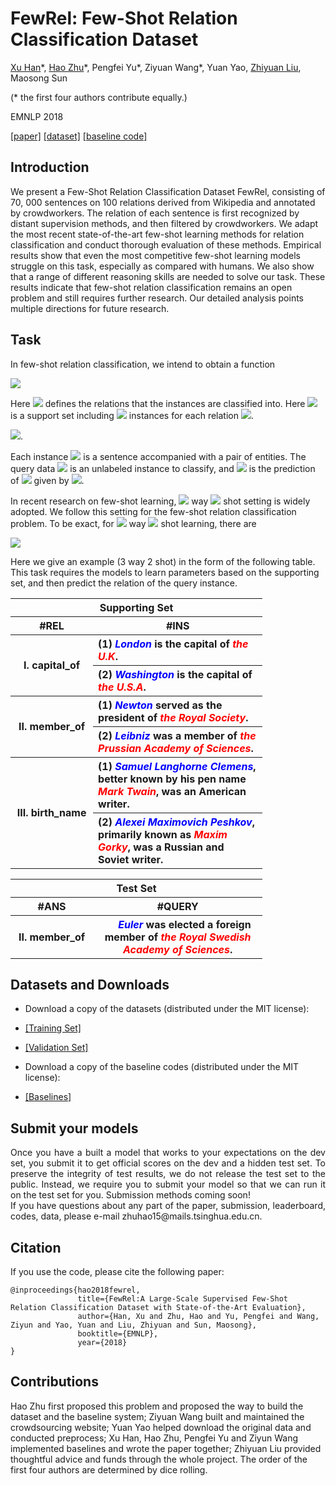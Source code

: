 <script type="text/javascript" charset="utf-8" src="https://cdn.mathjax.org/mathjax/latest/MathJax.js?config=TeX-AMS-MML_HTMLorMML">
</script>


<script type="text/javascript" charset="utf-8" src="https://vincenttam.github.io/javascripts/MathJaxLocal.js">
</script>


# FewRel: Few-Shot Relation Classification Dataset

[Xu Han](https://thucsthanxu13.github.io)\*, [Hao Zhu](http://zhuhao.me)\*, Pengfei Yu\*, Ziyuan Wang\*, Yuan Yao, [Zhiyuan Liu](http://nlp.csai.tsinghua.edu.cn/~lzy/), Maosong Sun

 (* the first four authors contribute equally.)

EMNLP 2018 

[[paper]](https://github.com/thunlp/FewRel/blob/master/paper/fewrel.pdf) [[dataset]](#datasets) [[baseline code]](#baseline)


## Introduction

We present a Few-Shot Relation Classification Dataset FewRel, consisting of 70, 000 sentences on 100 relations derived from Wikipedia and annotated by crowdworkers. The relation of each sentence is first recognized by distant supervision methods, and then filtered by crowdworkers. We adapt the most recent state-of-the-art few-shot learning methods for relation classification and conduct thorough evaluation of these methods. Empirical results show that even the most competitive few-shot learning models struggle on this task, especially as compared with humans. We also show that a range of different reasoning skills are needed to solve our task. These results indicate that few-shot relation classification remains an open problem and still requires further research. Our detailed analysis points multiple directions for future research.



## Task

In few-shot relation classification, we intend to obtain a function 

<img src="http://latex.codecogs.com/gif.latex?F:(\mathcal{R}, \mathcal{S}, x)\mapsto y,\\\mathcal{S}=\{r_1, \ldots,r_m\}" />

Here <img src="http://latex.codecogs.com/gif.latex?\mathcal{R}" /> defines the relations that the instances are classified into. Here <img src="http://latex.codecogs.com/gif.latex?\mathcal{S}" /> is a support set including <img src="http://latex.codecogs.com/gif.latex?n_i" /> instances for each relation 
<img src="http://latex.codecogs.com/gif.latex?r_i\in\mathcal{R}" />.

<img src="http://latex.codecogs.com/gif.latex?\mathcal{S}= \\ \{(x_1^1, r_1), (x_1^2, r_1), \ldots,(x_1^{n_1}, r_1), \\ \ldots, \\(x_m^1, r_m), (x_m^2, r_m), \ldots,(x_m^{n_m}, r_m) \}\\ r_1, \ldots, r_m\ \in \mathcal{R}" />.





Each instance <img src="http://latex.codecogs.com/gif.latex?x_i^j" /> is a sentence accompanied with a pair of entities. The query data <img src="http://latex.codecogs.com/gif.latex?x" /> is an unlabeled instance to classify, and <img src="http://latex.codecogs.com/gif.latex?y\in\mathcal{R}" /> is the prediction of <img src="http://latex.codecogs.com/gif.latex?x" /> given by <img src="http://latex.codecogs.com/gif.latex?F" />.

In recent research on few-shot learning, <img src="http://latex.codecogs.com/gif.latex?N"/> way <img src="http://latex.codecogs.com/gif.latex?K"/> shot setting is widely adopted. We follow this setting for the few-shot relation classification problem. To be exact, for <img src="http://latex.codecogs.com/gif.latex?N"/> way <img src="http://latex.codecogs.com/gif.latex?K" /> shot learning, there are 

<img src="http://latex.codecogs.com/gif.latex?N=m=|\mathcal{R}|, K=n_1=\ldots=n_m" />

Here we give an example (3 way 2 shot) in the form of the following table. This task requires the models to learn parameters based on the supporting set, and then predict the relation of the query instance.

<table style="width:80%;">
        <tr>
            <th colspan ="2" style="text-align:center;">Supporting Set</th>
        </tr>
		<tr >
            <th style="text-align:center;width:10%">#REL</th>
            <th style="text-align:center;width:40%">#INS</th>
        </tr>
        <tr>
            <th rowspan="2" style="text-align:center;vertical-align:middle;">I. capital_of</th>
            <th align="left"> (1) <font style="color:blue;font-weight:bold;font-style:italic;">London</font> is the capital of <font style="color:red;font-weight:bold;font-style:italic;">the U.K</font>. </th>
        </tr>
        <tr>
            <th align="left"> (2) <font style="color:blue;font-weight:bold;font-style:italic;">Washington</font> is the capital of <font style="color:red;font-weight:bold;font-style:italic;">the U.S.A</font>. </th>
        </tr>
        <tr align="left">
            <th rowspan="2" style="text-align:center;vertical-align:middle;"> II. member_of</th>
            <th> (1) <font style="color:blue;font-weight:bold;font-style:italic;">Newton</font> served as the president of <font style="color:red;font-weight:bold;font-style:italic;">the Royal Society</font>. </th>
        </tr>
        <tr align="left">
            <th> (2) <font style="color:blue;font-weight:bold;font-style:italic;">Leibniz</font> was a member of <font style="color:red;font-weight:bold;font-style:italic;">the Prussian Academy of Sciences</font>. </th>
        </tr>
        <tr align="left">
            <th rowspan="2" style="text-align:center;vertical-align:middle;"> III. birth_name</th>
            <th>  (1) <font style="color:blue;font-weight:bold;font-style:italic;">Samuel Langhorne Clemens</font>, better known by his pen name <font style="color:red;font-weight:bold;font-style:italic;">Mark Twain</font>, was an American writer. </th>
        </tr>
        <tr align="left">
                    <th> (2) <font style="color:blue;font-weight:bold;font-style:italic;">Alexei Maximovich Peshkov</font>, primarily known as <font style="color:red;font-weight:bold;font-style:italic;">Maxim Gorky</font>, was a Russian and Soviet writer. </th>            
        </tr>                
    </table>
    
<table  style="width:80%">
        <tr>
            <th colspan ="2" style="text-align:center;">Test Set</th>
        </tr>
        <tr>
            <th style="text-align:center;width:10%"> #ANS</th>
            <th style="text-align:center;width:40%"> #QUERY</th>
        </tr>
        <tr>
            <th style="text-align:center;vertical-align:middle;"> II. member_of</th>
            <th> &nbsp;&nbsp;&nbsp;&nbsp; <font style="color:blue;font-weight:bold;font-style:italic;">Euler</font> was elected a foreign member of <font style="color:red;font-weight:bold;font-style:italic;">the Royal Swedish Academy of Sciences</font>.
            </th>
        </tr>
</table>


## Datasets and Downloads


*	Download a copy of the datasets (distributed under the MIT license):


*	<a href="https://github.com/thunlp/FewRel/tree/master/data">[Training Set]</a>

*	<a href="https://github.com/thunlp/FewRel/tree/master/data">[Validation Set]</a>


*	Download a copy of the baseline codes (distributed under the MIT license):


*	<a href="https://github.com/thunlp/FewRel/tree/master/baseline">[Baselines]</a>


## Submit your models


<div style="width:100%;text-align:justify;"> 
Once you have a built a model that works to your expectations on the dev set, you submit it to get official scores on the dev and a hidden test set. To preserve the integrity of test results, we do not release the test set to the public. Instead, we require you to submit your model so that we can run it on the test set for you. Submission methods coming soon!
</div>







<div style="width:100%;text-align:justify;"> 
If you have questions about any part of the paper, submission, leaderboard, codes, data, please e-mail zhuhao15@mails.tsinghua.edu.cn.
</div>


## Citation


If you use the code, please cite the following paper:

<pre style="width:100%;"><code class="prettyprint lang- prettyprinted" style=""><span class="lit">@inproceedings</span><span class="pun">{</span><span class="pln">hao2018fewrel</span><span class="pun">,</span><span class="pln">
               title</span><span class="pun">={</span><span class="typ">FewRel</span><span class="pun">:</span><span class="pln">A </span><span class="typ">Large</span><span class="pun">-</span><span class="typ">Scale</span><span class="pln"> </span><span class="typ">Supervised</span><span class="pln"> </span><span class="typ">Few</span><span class="pun">-</span><span class="pln">Shot </span><span class="typ">Relation</span><span class="pln"> </span><span class="typ">Classification</span><span class="pln"> </span><span class="typ">Dataset</span><span class="pln"> </span><span class="kwd">with</span><span class="pln"> </span><span class="typ">State</span><span class="pun">-</span><span class="pln">of</span><span class="pun">-</span><span class="pln">the</span><span class="pun">-</span><span class="typ">Art</span><span class="pln"> </span><span class="typ">Evaluation</span><span class="pun">},</span><span class="pln">
               author</span><span class="pun">={</span><span class="typ">Han</span><span class="pun">,</span><span class="pln"> </span><span class="typ">Xu</span><span class="pln"> </span><span class="kwd">and</span><span class="pln"> </span><span class="typ">Zhu</span><span class="pun">,</span><span class="pln"> </span><span class="typ">Hao</span><span class="pln"> </span><span class="kwd">and</span><span class="pln"> </span><span class="typ">Yu</span><span class="pun">,</span><span class="pln"> </span><span class="typ">Pengfei</span><span class="pln"> </span><span class="kwd">and</span><span class="pln"> </span><span class="typ">Wang</span><span class="pun">,</span><span class="pln"> </span><span class="typ">Ziyun</span><span class="pln"> </span><span class="kwd">and</span><span class="pln"> </span><span class="typ">Yao</span><span class="pun">,</span><span class="pln"> </span><span class="typ">Yuan</span><span class="pln"> </span><span class="kwd">and</span><span class="pln"> </span><span class="typ">Liu</span><span class="pun">,</span><span class="pln"> </span><span class="typ">Zhiyuan</span><span class="pln"> </span><span class="kwd">and</span><span class="pln"> </span><span class="typ">Sun</span><span class="pun">,</span><span class="pln"> </span><span class="typ">Maosong</span><span class="pun">},</span><span class="pln">
               booktitle</span><span class="pun">={</span><span class="pln">EMNLP</span><span class="pun">},</span><span class="pln">
               year</span><span class="pun">={</span><span class="lit">2018</span><span class="pun">}</span><span class="pln">
</span><span class="pun">}</span></code></pre>



## Contributions

Hao Zhu first proposed this problem and proposed the way to build the dataset and the baseline system; Ziyuan Wang built and maintained the crowdsourcing website; Yuan Yao helped download the original data and conducted preprocess; 
Xu Han, Hao Zhu, Pengfei Yu and Ziyun Wang implemented baselines and wrote the paper together; Zhiyuan Liu provided thoughtful advice and funds through the whole project. The order of the first four authors are determined by dice rolling. 




